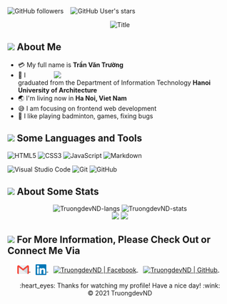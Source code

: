 <img alt="GitHub followers" src="https://img.shields.io/github/followers/TruongdevND?style=social"> &nbsp;&nbsp; <img alt="GitHub User's stars" src="https://img.shields.io/github/stars/TruongdevND?style=social"> &nbsp;&nbsp; 

<div align="center">
  <img src="https://readme-typing-svg.herokuapp.com?font=Architects+Daughter&color=%2338C2FF&size=50&center=true&vCenter=true&height=60&width=600&lines=Hello!+I'm+Truong+%3C3;nickname+TruongdevND;Welcome+to+my+profile!" alt="Title"></img>
</div>


## <img src="https://raw.githubusercontent.com/nixin72/nixin72/master/wave.gif" width="50px"></img> About Me

- :credit_card: My full name is **Trần Văn Trường** <img src="https://media1.tenor.com/m/5BYK-WS0__gAAAAd/cool-fun.gif" width="400" align="right"/>
- :school: I graduated from the Department of Information Technology **Hanoi University of Architecture**
- :earth_asia: I'm living now in **Ha Noi, Viet Nam**
- :sweat_smile: I am focusing on frontend web development
- :monocle_face: I like playing badminton, games, fixing bugs


## <img src="https://media2.giphy.com/media/QssGEmpkyEOhBCb7e1/giphy.gif?cid=ecf05e47a0n3gi1bfqntqmob8g9aid1oyj2wr3ds3mg700bl&rid=giphy.gif" width="50px"> Some Languages and Tools
 ![HTML5](https://img.shields.io/badge/html5-%23E34F26.svg?style=for-the-badge&logo=html5&logoColor=white) ![CSS3](https://img.shields.io/badge/css3-%231572B6.svg?style=for-the-badge&logo=css3&logoColor=white) ![JavaScript](https://img.shields.io/badge/javascript-%23323330.svg?style=for-the-badge&logo=javascript&logoColor=%23F7DF1E) ![Markdown](https://img.shields.io/badge/markdown-%23000000.svg?style=for-the-badge&logo=markdown&logoColor=white) 

![Visual Studio Code](https://img.shields.io/badge/Visual%20Studio%20Code-0078d7.svg?style=for-the-badge&logo=visual-studio-code&logoColor=white) ![Git](https://img.shields.io/badge/git-%23F05033.svg?style=for-the-badge&logo=git&logoColor=white) ![GitHub](https://img.shields.io/badge/github-%23121011.svg?style=for-the-badge&logo=github&logoColor=white) 

## <img src="https://media0.giphy.com/media/cNZqrH5IzOG0xrlWks/giphy.gif?cid=ecf05e47map255q427en9uprqc1sb0unjq5k4fnqg5pmhhs4&rid=giphy.gif&ct=s" width="50px"> About Some Stats
<div align="center">
<img height="150em" src="https://github-readme-stats.vercel.app/api/top-langs/?username=TruongdevND&layout=compact&show_icon=true&theme=algolia" alt="TruongdevND-langs"/>
<img height="150em" src="https://github-readme-stats.vercel.app/api/?username=TruongdevND&layout=compact&show_icon=true&theme=algolia" alt="TruongdevND-stats"/>
</div>
<div align="center">
  <img src="http://github-readme-streak-stats.herokuapp.com?user=TruongdevND&theme=algolia&background=0d1117&hide_border=true" />
  <img src="https://activity-graph.herokuapp.com/graph?username=TruongdevND&theme=react-dark"/>
</div>

## <img src='https://raw.githubusercontent.com/ShahriarShafin/ShahriarShafin/main/Assets/handshake.gif' width="80px"> For More Information, Please Check Out or Connect Me Via
<p align="center">
  <a href="mailto:truong2708.dev@gmail.com" >
    <img align="center" alt="TruongdevND | Gmail" width="26px" src="https://github.com/SatYu26/SatYu26/blob/master/Assets/Gmail.svg" />
  </a> &nbsp;&nbsp;
  
  <a href="https://www.linkedin.com/in/truongdevnd" target="_blank">
    <img align="center" alt="TruongdevND | Linkedin" width="24px" src="https://github.com/SatYu26/SatYu26/blob/master/Assets/Linkedin.svg" />
  </a> &nbsp;&nbsp;
  
  <a href="https://www.facebook.com/profile.php?id=100041618133507&locale=vi_VN" target="_blank">
      <img align="center" alt="TruongdevND | Facebook" width="24px" src="https://upload.wikimedia.org/wikipedia/en/thumb/0/04/Facebook_f_logo_%282021%29.svg/100px-Facebook_f_logo_%282021%29.svg.png" />
  </a> &nbsp;&nbsp;
  
  <a href="https://profile-summary-for-github.herokuapp.com/user/truongdevnd" target="_blank">
    <img align="center" alt="TruongdevND | GitHub" width="26px" src="https://upload.wikimedia.org/wikipedia/commons/thumb/a/ae/Github-desktop-logo-symbol.svg/1024px-Github-desktop-logo-symbol.svg.png" />
  </a> &nbsp;&nbsp;
<p> 

<div align="center">
  :heart_eyes: Thanks for watching my profile! Have a nice day! :wink: <br/>
  &copy; 2021 TruongdevND
</div>

